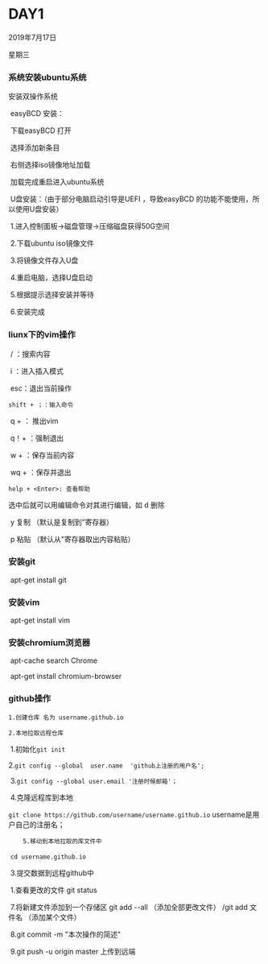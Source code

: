 # DAY1

2019年7月17日

星期三

### 系统安装ubuntu系统

安装双操作系统

​	easyBCD 安装：

​		下载easyBCD 打开

​		选择添加新条目 

​		右侧选择iso镜像地址加载

​		加载完成重启进入ubuntu系统

​	U盘安装：（由于部分电脑启动引导是UEFI ，导致easyBCD 的功能不能使用，所以使用U盘安装）

​		 1.进入控制面板->磁盘管理->压缩磁盘获得50G空间

​	 	2.下载ubuntu iso镜像文件

​		 3.将镜像文件存入U盘

​		 4.重启电脑，选择U盘启动

​		 5.根据提示选择安装并等待

​		 6.安装完成

### liunx下的vim操作

​	 / ：搜索内容 

​	 i ：进入插入模式

​	 esc：退出当前操作

 	shift + ；：输入命令

​	 q + <Enter>： 推出vim

​	 q！+ <Enter>：强制退出

​	 w + <Enter>：保存当前内容

​	 wq + <Enter>：保存并退出

 	help + <Enter>: 查看帮助

选中后就可以用编辑命令对其进行编辑，如 
	d   删除 

​	y   复制 （默认是复制到"寄存器） 

​	p  粘贴 （默认从"寄存器取出内容粘贴）

### 安装git

​	apt-get install git

### 安装vim 

​	apt-get install vim

### 安装chromium浏览器

​	apt-cache search Chrome

​	apt-get install chromium-browser

### github操作

 	1.创建仓库 名为 username.github.io

 	2.本地拉取远程仓库

​			1.初始化`git init` 

​			2.`git config --global  user.name  'github上注册的用户名';`

​			3.`git config --global user.email '注册时候邮箱'；`

​			4.克隆远程库到本地

​				`git clone https://github.com/username/username.github.io`     username是用户自己的注册名；

 	   	5.移动到本地拉取的库文件中

​				`cd username.github.io` 

​		3.提交数据到远程github中

​			1.查看更改的文件 git status

​			7.将新建文件添加到一个存储区 git add --all （添加全部更改文件） /git add 文件名 （添加某个文件）

​			8.git commit -m "本次操作的简述"

​			9.git push -u origin master  上传到远端

